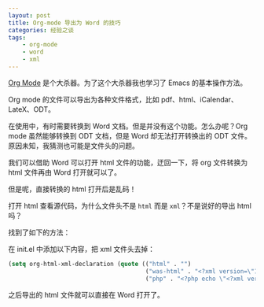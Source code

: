 ```yaml
---
layout: post
title: Org-mode 导出为 Word 的技巧
categories: 经验之谈
tags:
	- org-mode
	- word
	- xml
---
```


[Org Mode](http://www.orgmode.org) 是个大杀器。为了这个大杀器我也学习了 Emacs 的基本操作方法。

Org mode 的文件可以导出为各种文件格式，比如 pdf、html、iCalendar、LateX、ODT。

在使用中，有时需要转换到 Word 文档。但是并没有这个功能。怎么办呢？Org mode 虽然能够转换到 ODT 文档，但是 Word 却无法打开转换出的 ODT 文件。原因未知，我猜测也可能是文件头的问题。

我们可以借助 Word 可以打开 html 文件的功能，迂回一下，将 org 文件转换为 html 文件再由 Word 打开就可以了。

但是呢，直接转换的 html 打开后是乱码！

打开 html 查看源代码，为什么文件头不是 `html` 而是 `xml`？不是说好的导出 html 吗？

找到了如下的方法：

在 init.el 中添加以下内容，把 xml 文件头去掉：

````lisp 
(setq org-html-xml-declaration (quote (("html" . "")
                                       ("was-html" . "<?xml version=\"1.0\" encoding=\"%s\"?>")
                                       ("php" . "<?php echo \"<?xml version=\\\"1.0\\\" encoding=\\\"%s\\\" ?>\"; ?>"))))
````

之后导出的 html 文件就可以直接在 Word 打开了。

